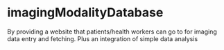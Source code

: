 # imagingModalityDatabase
By providing a website that patients/health workers can go to for imaging data entry and fetching. Plus an integration of simple data analysis

